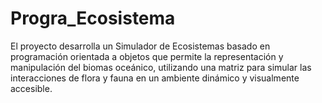 # Progra_Ecosistema
El proyecto desarrolla un Simulador de Ecosistemas basado en programación orientada a objetos que permite la representación y manipulación del biomas oceánico, utilizando una matriz para simular las interacciones de flora y fauna en un ambiente dinámico y visualmente accesible.
